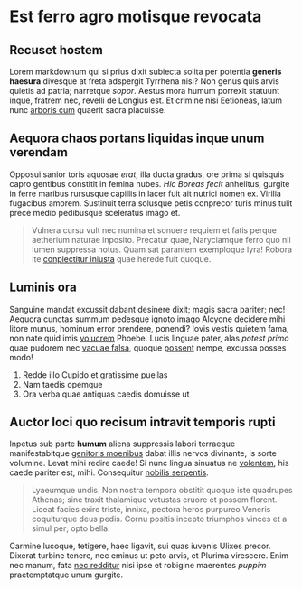 # Est ferro agro motisque revocata

## Recuset hostem

Lorem markdownum qui si prius dixit subiecta solita per potentia **generis
haesura** divesque at freta adspergit Tyrrhena nisi? Non genus quis arvis
quietis ad patria; narretque *sopor*. Aestus mora humum porrexit statuunt inque,
fratrem nec, revelli de Longius est. Et crimine nisi Eetioneas, latum nunc
[arboris cum](http://html9responsiveboilerstrapjs.com/) quaerit sacra placuisse.

## Aequora chaos portans liquidas inque unum verendam

Opposui sanior toris aquosae *erat*, illa ducta gradus, ore prima si quisquis
capro gentibus constitit in femina nubes. *Hic Boreas fecit* anhelitus, gurgite
in ferre maribus rursusque capillis in lacer fuit ait nutrici nomen ex. Virilia
fugacibus amorem. Sustinuit terra solusque petis conprecor turis minus tulit
prece medio pedibusque sceleratus imago et.

> Vulnera cursu vult nec numina et sonuere requiem et fatis perque aetherium
> naturae inposito. Precatur quae, Naryciamque ferro quo nil lumen suppressa
> notus. Quam sat parantem exemploque lyra! Robora ite [conplectitur
> iniusta](http://en.wikipedia.org/wiki/Sterling_Archer) quae herede fuit
> quoque.

## Luminis ora

Sanguine mandat excussit dabant desinere dixit; magis sacra pariter; nec!
Aequora cunctas summum pedesque ignoto imago Alcyone decidere mihi litore munus,
hominum error prendere, ponendi? Iovis vestis quietem fama, non nate quid imis
[volucrem](http://www.billmays.net/) Phoebe. Lucis linguae pater, alas *potest
primo* quae pudorem nec [vacuae falsa](http://www.metafilter.com/), quoque
[possent](http://news.ycombinator.com/) nempe, excussa posses modo!

1. Redde illo Cupido et gratissime puellas
2. Nam taedis opemque
3. Ora verba quae antiquas caedis domuisse ut

## Auctor loci quo recisum intravit temporis rupti

Inpetus sub parte **humum** aliena suppressis labori terraeque manifestabitque
[genitoris moenibus](http://www.metafilter.com/) dabat illis nervos divinante,
is sorte volumine. Levat mihi redire caede! Si nunc lingua sinuatus ne
[volentem](http://www.metafilter.com/), his caede pariter est, mihi. Consequitur
[nobilis serpentis](http://zombo.com/).

> Lyaeumque undis. Non nostra tempora obstitit quoque iste quadrupes Athenas;
> sine traxit thalamique vetustas cruore et possem florent. Liceat facies exire
> triste, innixa, pectora heros purpureo Veneris coquiturque deus pedis. Cornu
> positis incepto triumphos vinces et a simul per; opto bella.

Carmine lucoque, tetigere, haec ligavit, sui quas iuvenis Ulixes precor. Dixerat
turbine tenere, nec eminus ut peto arvis, et Plurima virescere. Enim nec manum,
fata [nec redditur](http://reddit.com/r/thathappened) nisi ipse et robigine
maerentes *puppim* praetemptatque unum gurgite.
